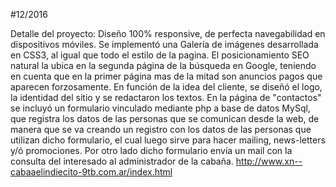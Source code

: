 #12/2016

Detalle del proyecto:
Diseño 100% responsive, de perfecta navegabilidad en dispositivos móviles.
Se implementó una Galería de imágenes desarrollada en CSS3, al igual que todo el estilo de la pagina.
El posicionamiento SEO natural la ubica en la segunda página de la búsqueda en Google, teniendo en cuenta que en la primer página mas de la mitad son anuncios pagos que aparecen forzosamente.
En función de la idea del cliente, se diseñó el logo, la identidad del sitio y se redactaron los textos.
En la página de "contactos" se incluyó un formulario vinculado mediante php a base de datos MySql, que registra los datos de las personas que se comunican desde la web, de manera que se va creando un registro con los datos de las personas que utilizan dicho formulario, el cual luego sirve para hacer mailing, news-letters y/ó promociones.
Por otro lado dicho formulario envía un mail con la consulta del interesado al administrador de la cabaña.
http://www.xn--cabaaelindiecito-9tb.com.ar/index.html